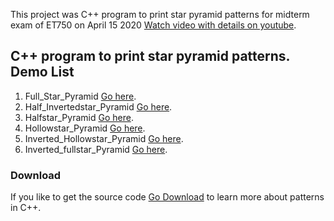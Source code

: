 This project was C++ program to print star pyramid patterns for midterm exam of ET750 on April 15 2020 [Watch video with details on youtube](https://www.youtube.com/channel/UCD8nhbxPg4DT0vqRxxpK6Kw/).

## C++ program to print star pyramid patterns. Demo List

1. Full_Star_Pyramid [Go here](https://repl.it/@LiveSportsSport/FullStarPyramid).
2. Half_Invertedstar_Pyramid [Go here](https://repl.it/@LiveSportsSport/HalfInvertedstarPyramid).
3. Halfstar_Pyramid [Go here](https://repl.it/@LiveSportsSport/HalfstarPyramid).
4.  Hollowstar_Pyramid [Go here](https://repl.it/@LiveSportsSport/HollowstarPyramid).
5. Inverted_Hollowstar_Pyramid [Go here](https://repl.it/@LiveSportsSport/InvertedHollowstarPyramid).
5. Inverted_fullstar_Pyramid [Go here](https://repl.it/@LiveSportsSport/InvertedfullstarPyramid).

### Download
If you like to get the source code [Go Download](https://github.com/jaffery97/Pyramid_patterns_CPP/archive/master.zip) to learn more about patterns in C++.
